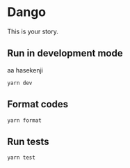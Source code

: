 # Dango

This is your story.

## Run in development mode
aa hasekenji

```
yarn dev
```

## Format codes

```
yarn format
```

## Run tests

```
yarn test
```
